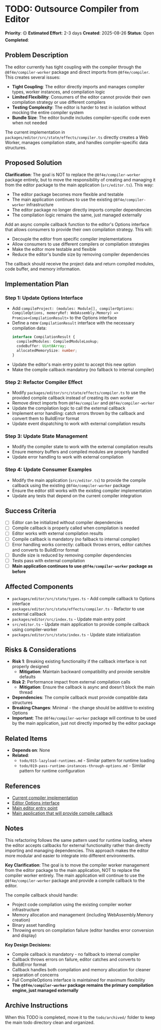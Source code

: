 # TODO: Outsource Compiler from Editor

**Priority**: 🟡
**Estimated Effort**: 2-3 days
**Created**: 2025-08-26
**Status**: Open
**Completed**: 

## Problem Description

The editor currently has tight coupling with the compiler through the `@8f4e/compiler-worker` package and direct imports from `@8f4e/compiler`. This creates several issues:

- **Tight Coupling**: The editor directly imports and manages compiler types, worker instances, and compilation logic
- **Limited Flexibility**: Consumers of the editor cannot provide their own compilation strategy or use different compilers
- **Testing Complexity**: The editor is harder to test in isolation without mocking the entire compiler system
- **Bundle Size**: The editor bundle includes compiler-specific code even when not needed

The current implementation in `packages/editor/src/state/effects/compiler.ts` directly creates a Web Worker, manages compilation state, and handles compiler-specific data structures.

## Proposed Solution

**Clarification**: The goal is NOT to replace the `@8f4e/compiler-worker` package entirely, but to move the responsibility of creating and managing it from the editor package to the main application (`src/editor.ts`). This way:

- The editor package becomes more flexible and testable
- The main application continues to use the existing `@8f4e/compiler-worker` infrastructure
- The editor package no longer directly imports compiler dependencies
- The compilation logic remains the same, just managed externally

Add an async compile callback function to the editor's Options interface that allows consumers to provide their own compilation strategy. This will:

- Decouple the editor from specific compiler implementations
- Allow consumers to use different compilers or compilation strategies
- Make the editor more testable and flexible
- Reduce the editor's bundle size by removing compiler dependencies

The callback should receive the project data and return compiled modules, code buffer, and memory information.

## Implementation Plan

### Step 1: Update Options Interface
- Add `compileProject: (modules: Module[], compilerOptions: CompileOptions, memoryRef: WebAssembly.Memory) => Promise<CompilationResult>` to the Options interface
- Define a new `CompilationResult` interface with the necessary compilation data:
  ```typescript
  interface CompilationResult {
    compiledModules: CompiledModuleLookup;
    codeBuffer: Uint8Array;
    allocatedMemorySize: number;
  }
  ```
- Update the editor's main entry point to accept this new option
- Make the compile callback mandatory (no fallback to internal compiler)

### Step 2: Refactor Compiler Effect
- Modify `packages/editor/src/state/effects/compiler.ts` to use the provided compile callback instead of creating its own worker
- Remove direct imports from `@8f4e/compiler` and `@8f4e/compiler-worker`
- Update the compilation logic to call the external callback
- Implement error handling: catch errors thrown by the callback and convert them to BuildError format
- Update event dispatching to work with external compilation results

### Step 3: Update State Management
- Modify the compiler state to work with the external compilation results
- Ensure memory buffers and compiled modules are properly handled
- Update error handling to work with external compilation

### Step 4: Update Consumer Examples
- Modify the main application (`src/editor.ts`) to provide the compile callback using the existing `@8f4e/compiler-worker` package
- Ensure the editor still works with the existing compiler implementation
- Update any tests that depend on the current compiler integration

## Success Criteria

- [ ] Editor can be initialized without compiler dependencies
- [ ] Compile callback is properly called when compilation is needed
- [ ] Editor works with external compilation results
- [ ] Compile callback is mandatory (no fallback to internal compiler)
- [ ] Error handling works correctly: callback throws errors, editor catches and converts to BuildError format
- [ ] Bundle size is reduced by removing compiler dependencies
- [ ] Tests pass with external compilation
- [ ] **Main application continues to use `@8f4e/compiler-worker` package as before**

## Affected Components

- `packages/editor/src/state/types.ts` - Add compile callback to Options interface
- `packages/editor/src/state/effects/compiler.ts` - Refactor to use external callback
- `packages/editor/src/index.ts` - Update main entry point
- `src/editor.ts` - Update main application to provide compile callback using compiler-worker
- `packages/editor/src/state/index.ts` - Update state initialization

## Risks & Considerations

- **Risk 1**: Breaking existing functionality if the callback interface is not properly designed
  - **Mitigation**: Maintain backward compatibility and provide sensible defaults
- **Risk 2**: Performance impact from external compilation calls
  - **Mitigation**: Ensure the callback is async and doesn't block the main thread
- **Dependencies**: The compile callback must provide compatible data structures
- **Breaking Changes**: Minimal - the change should be additive to existing Options
- **Important**: The `@8f4e/compiler-worker` package will continue to be used by the main application, just not directly imported by the editor package

## Related Items

- **Depends on**: None
- **Related**: 
  - `todo/015-lazyload-runtimes.md` - Similar pattern for runtime loading
  - `todo/019-pass-runtime-instances-through-options.md` - Similar pattern for runtime configuration

## References

- [Current compiler implementation](packages/editor/src/state/effects/compiler.ts)
- [Editor Options interface](packages/editor/src/state/types.ts)
- [Main editor entry point](packages/editor/src/index.ts)
- [Main application that will provide compile callback](src/editor.ts)

## Notes

This refactoring follows the same pattern used for runtime loading, where the editor accepts callbacks for external functionality rather than directly importing and managing dependencies. This approach makes the editor more modular and easier to integrate into different environments.

**Key Clarification**: The goal is to move the compiler worker management from the editor package to the main application, NOT to replace the compiler worker entirely. The main application will continue to use the `@8f4e/compiler-worker` package and provide a compile callback to the editor.

The compile callback should handle:
- Project code compilation using the existing compiler worker infrastructure
- Memory allocation and management (including WebAssembly.Memory creation)
- Binary asset handling
- Throwing errors on compilation failure (editor handles error conversion and display)

**Key Design Decisions:**
- Compile callback is mandatory - no fallback to internal compiler
- Callback throws errors on failure, editor catches and converts to BuildError format
- Callback handles both compilation and memory allocation for cleaner separation of concerns
- Full CompileOptions interface is maintained for maximum flexibility
- **The `@8f4e/compiler-worker` package remains the primary compilation engine, just managed externally**

## Archive Instructions

When this TODO is completed, move it to the `todo/archived/` folder to keep the main todo directory clean and organized. 
